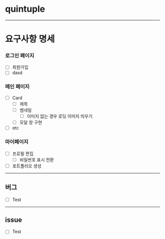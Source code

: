 # quintuple
---
# 요구사항 명세
<!-- 임시로 기입했습니다. 추가/수정 부탁드려요 -->
 ### 로그인 페이지
   - [ ] 회원가입
   - [ ] dasd
### 메인 페이지
  - [ ] Card
    - [ ] 제목
    - [ ] 썸네일
      - [ ] 이미지 없는 경우 로딩 이미지 띄우기
    - [ ] 모달 창 구현
   - [ ] etc

### 마이페이지
  - [ ] 프로필 편집
      -[ ] 비밀번호 표시 전환
  - [ ] 포트폴리오 생성
---
## 버그
 - [ ] Test
---
## issue
 - [ ] Test